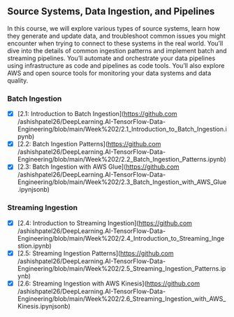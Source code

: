 
## Source Systems, Data Ingestion, and Pipelines

In this course, we will explore various types of source systems, learn how they generate and update data, and troubleshoot common issues you might encounter when trying to connect to these systems in the real world. You’ll dive into the details of common ingestion patterns and implement batch and streaming pipelines. You’ll automate and orchestrate your data pipelines using infrastructure as code and pipelines as code tools. You’ll also explore AWS and open source tools for monitoring your data systems and data quality.

### Batch Ingestion

- [x] [2.1: Introduction to Batch Ingestion](https://github.com
/ashishpatel26/DeepLearning.AI-TensorFlow-Data-Engineering/blob/main/Week%202/2.1_Introduction_to_Batch_Ingestion.ipynb)
- [x] [2.2: Batch Ingestion Patterns](https://github.com
/ashishpatel26/DeepLearning.AI-TensorFlow-Data-Engineering/blob/main/Week%202/2.2_Batch_Ingestion_Patterns.ipynb)
- [x] [2.3: Batch Ingestion with AWS Glue](https://github.com
/ashishpatel26/DeepLearning.AI-TensorFlow-Data-Engineering/blob/main/Week%202/2.3_Batch_Ingestion_with_AWS_Glue.ipynjsonb)

### Streaming Ingestion



- [x] [2.4: Introduction to Streaming Ingestion](https://github.com
/ashishpatel26/DeepLearning.AI-TensorFlow-Data-Engineering/blob/main/Week%202/2.4_Introduction_to_Streaming_Ingestion.ipynb)
- [x] [2.5: Streaming Ingestion Patterns](https://github.com
/ashishpatel26/DeepLearning.AI-TensorFlow-Data-Engineering/blob/main/Week%202/2.5_Streaming_Ingestion_Patterns.ipynb)
- [x] [2.6: Streaming Ingestion with AWS Kinesis](https://github.com
/ashishpatel26/DeepLearning.AI-TensorFlow-Data-Engineering/blob/main/Week%202/2.6_Streaming_Ingestion_with_AWS_Kinesis.ipynjsonb)
